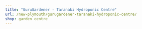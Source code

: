 ```yaml
---
title: "GuruGardener - Taranaki Hydroponic Centre"
url: /new-plymouth/gurugardener-taranaki-hydroponic-centre/
shop: garden centre
---
```

